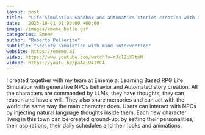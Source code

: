 ```yaml
---
layout: post
title:  "Life Simulation Sandbox and automatics stories creation with Generative AI"
date:   2023-10-01 01:00:00 +00:00
image: /images/ememe_hello.gif
categories: Ememe
author: "Roberto Pellerito"
subtitle: "Society simulation with mind intervention"
website: https://ememe.ai
video: https://www.youtube.com/watch?v=rJclZiX7tmM
video2: https://youtu.be/paAoiU4IVC4
---
```

 I created together with my team at Ememe a: Learning Based RPG Life Simulation with generative NPCs behavior and Automated story creation.
 All the characters are commanded by LLMs, they have thoughts, they can reason and have a will. They also share memories and can act with the world the same way the main character does. Users can interact with NPCs by injecting natural language thoughts inside them.
 Each new character living in this town can be created ground-up: by setting their personalities, their aspirations, their daily schedules and their looks and animations.

